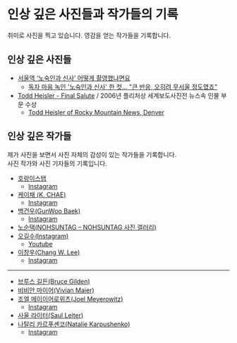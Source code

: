 # 인상 깊은 사진들과 작가들의 기록
취미로 사진을 찍고 있습니다. 영감을 얻는 작가들을 기록합니다.

## 인상 깊은 사진들
- [서울역 ‘노숙인과 신사’ 어떻게 촬영했냐면요](https://www.hani.co.kr/arti/society/society_general/979965.html)
  - [독자 마음 녹인 '노숙인과 신사' 한 컷… "큰 반응, 오히려 무서울 정도였죠"](http://journalist.or.kr/m/m_article.html?no=48894)
- [Todd Heisler - Final Salute](http://todd-heisler.squarespace.com/final-salute) / 2006년 플리처상 세계보도사진전 뉴스속 인물 부문 수상
  - [Todd Heisler of Rocky Mountain News, Denver](https://www.pulitzer.org/winners/todd-heisler)

## 인상 깊은 작가들
제가 사진을 보면서 사진 자체의 감성이 있는 작가들을 기록합니다.  
사진 작가와 사진 기자들의 기록입니다.

- [호랑이스탭](https://horangisnap.creatorlink.net/)
  - [Instagram](https://www.instagram.com/lofi_jh/)
- [케이채 (K. CHAE)](https://www.kchae.com/)
  - [Instagram](https://www.instagram.com/kchae/)
- [백건우(GunWoo Baek)](https://www.behance.net/benz1129775a)
  - [Instagram](https://www.instagram.com/cuttergun/)
- [노순택(NOHSUNTAG – NOHSUNTAG 사진 갤러리)](http://suntag.net/)
- [오길수(Instagram)](https://www.instagram.com/5gilsu/)
  - [Youtube](https://www.youtube.com/@Gilsu)
- [이창우(Chang W. Lee)](https://changwlee.com/)
  - [Instagram](https://www.instagram.com/nytchangster/)

---

- [브루스 길든(Bruce Gilden)](https://www.brucegilden.com/)
- [비비안 마이어(Vivian Maier)](http://www.vivianmaier.com/)
- [조엘 메이이어로위츠(Joel Meyerowitz)](https://www.joelmeyerowitz.com/)
  - [Instagram](https://www.instagram.com/joel_meyerowitz/)
- [사울 라이터(Saul Leiter)](https://www.saulleiterfoundation.org/)
- [나탈리 카르푸셴코(Natalie Karpushenko)](https://www.natalie-karpushenko.com/home)
  - [Instagram](https://www.instagram.com/nataliekarpushenko/)  